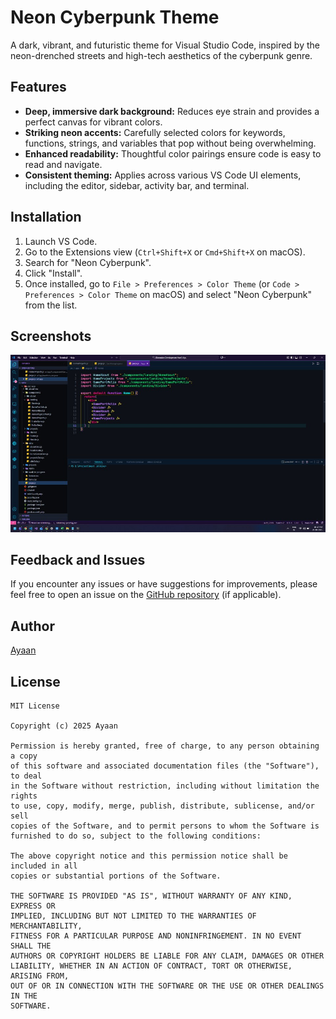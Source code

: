 # Neon Cyberpunk Theme

A dark, vibrant, and futuristic theme for Visual Studio Code, inspired by the neon-drenched streets and high-tech aesthetics of the cyberpunk genre.

## Features

- **Deep, immersive dark background:** Reduces eye strain and provides a perfect canvas for vibrant colors.
- **Striking neon accents:** Carefully selected colors for keywords, functions, strings, and variables that pop without being overwhelming.
- **Enhanced readability:** Thoughtful color pairings ensure code is easy to read and navigate.
- **Consistent theming:** Applies across various VS Code UI elements, including the editor, sidebar, activity bar, and terminal.

## Installation

1.  Launch VS Code.
2.  Go to the Extensions view (`Ctrl+Shift+X` or `Cmd+Shift+X` on macOS).
3.  Search for "Neon Cyberpunk".
4.  Click "Install".
5.  Once installed, go to `File > Preferences > Color Theme` (or `Code > Preferences > Color Theme` on macOS) and select "Neon Cyberpunk" from the list.

## Screenshots

![Editor Screenshot](./screenshots/Screenshot1.jpg)

## Feedback and Issues

If you encounter any issues or have suggestions for improvements, please feel free to open an issue on the [GitHub repository](https://github.com/aiyu-ayaan/Neon-Cyberpunk/issues) (if applicable).

## Author

[Ayaan](https://aiyu.me)

## License

```
MIT License

Copyright (c) 2025 Ayaan

Permission is hereby granted, free of charge, to any person obtaining a copy
of this software and associated documentation files (the "Software"), to deal
in the Software without restriction, including without limitation the rights
to use, copy, modify, merge, publish, distribute, sublicense, and/or sell
copies of the Software, and to permit persons to whom the Software is
furnished to do so, subject to the following conditions:

The above copyright notice and this permission notice shall be included in all
copies or substantial portions of the Software.

THE SOFTWARE IS PROVIDED "AS IS", WITHOUT WARRANTY OF ANY KIND, EXPRESS OR
IMPLIED, INCLUDING BUT NOT LIMITED TO THE WARRANTIES OF MERCHANTABILITY,
FITNESS FOR A PARTICULAR PURPOSE AND NONINFRINGEMENT. IN NO EVENT SHALL THE
AUTHORS OR COPYRIGHT HOLDERS BE LIABLE FOR ANY CLAIM, DAMAGES OR OTHER
LIABILITY, WHETHER IN AN ACTION OF CONTRACT, TORT OR OTHERWISE, ARISING FROM,
OUT OF OR IN CONNECTION WITH THE SOFTWARE OR THE USE OR OTHER DEALINGS IN THE
SOFTWARE.
```